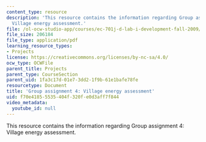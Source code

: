 ```yaml
---
content_type: resource
description: 'This resource contains the information regarding Group assignment 4:
  Village energy assessment.'
file: /ol-ocw-studio-app/courses/ec-701j-d-lab-i-development-fall-2009/f70e41855535404f320fe0d3aff7f844_MITEC_701JF09_proj4.pdf
file_size: 206184
file_type: application/pdf
learning_resource_types:
- Projects
license: https://creativecommons.org/licenses/by-nc-sa/4.0/
ocw_type: OCWFile
parent_title: Projects
parent_type: CourseSection
parent_uid: 1fa3c17d-01e7-3dd2-1f9b-61e1bafe78fe
resourcetype: Document
title: 'Group assignment 4: Village energy assessment'
uid: f70e4185-5535-404f-320f-e0d3aff7f844
video_metadata:
  youtube_id: null
---
```

This resource contains the information regarding Group assignment 4: Village energy assessment.